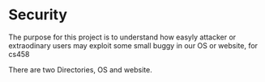 # Security

<!---you cannot see me ^_^ ----------------->
The purpose for this project is
to understand how easyly attacker 
or extraodinary users may exploit
some small buggy in our OS or website,
for cs458
<!---I am invisible        ----------------->

There are two Directories, OS and website.


